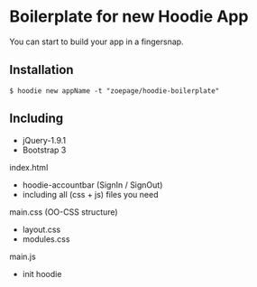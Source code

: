# Boilerplate for new Hoodie App

You can start to build your app in a fingersnap.


## Installation

`$ hoodie new appName -t "zoepage/hoodie-boilerplate" `


## Including

+ jQuery-1.9.1
+ Bootstrap 3

index.html
+ hoodie-accountbar (SignIn / SignOut)
+ including all (css + js) files you need

main.css (OO-CSS structure)
+ layout.css 
+ modules.css

main.js
+ init hoodie